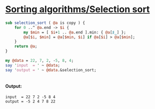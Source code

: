 [1]: http://rosettacode.org/wiki/Sorting_algorithms/Selection_sort

# [Sorting algorithms/Selection sort][1]

```perl
sub selection_sort ( @a is copy ) {
    for 0 ..^ @a.end -> $i {
        my $min = [ $i+1 .. @a.end ].min: { @a[$_] };
        @a[$i, $min] = @a[$min, $i] if @a[$i] > @a[$min];
    }
    return @a;
}
 
my @data = 22, 7, 2, -5, 8, 4;
say 'input  = ' ~ @data;
say 'output = ' ~ @data.&selection_sort;
 
```

#### Output:
```
input  = 22 7 2 -5 8 4
output = -5 2 4 7 8 22
```